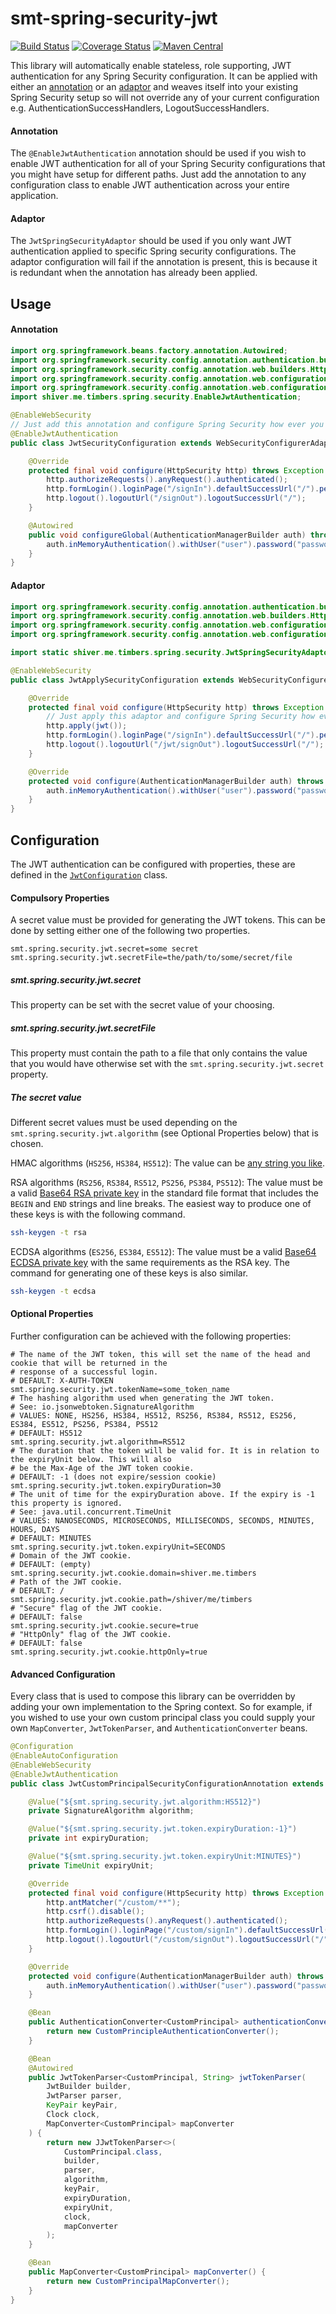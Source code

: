 <!---
Copyright 2015 Karl Bennett

Licensed under the Apache License, Version 2.0 (the "License");
you may not use this file except in compliance with the License.
You may obtain a copy of the License at

    http://www.apache.org/licenses/LICENSE-2.0

Unless required by applicable law or agreed to in writing, software
distributed under the License is distributed on an "AS IS" BASIS,
WITHOUT WARRANTIES OR CONDITIONS OF ANY KIND, either express or implied.
See the License for the specific language governing permissions and
limitations under the License.
-->
smt-spring-security-jwt
===========
[![Build Status](https://travis-ci.org/shiver-me-timbers/smt-spring-security-parent.svg)](https://travis-ci.org/shiver-me-timbers/smt-spring-security-parent) [![Coverage Status](https://coveralls.io/repos/shiver-me-timbers/smt-spring-security-parent/badge.svg?branch=master&service=github)](https://coveralls.io/github/shiver-me-timbers/smt-spring-security-parent?branch=master) [![Maven Central](https://maven-badges.herokuapp.com/maven-central/com.github.shiver-me-timbers/smt-spring-security-jwt/badge.svg)](https://maven-badges.herokuapp.com/maven-central/com.github.shiver-me-timbers/smt-spring-security-jwt/)

This library will automatically enable stateless, role supporting, JWT authentication for any Spring Security
configuration. It can be applied with either an
[annotation](src/main/java/shiver/me/timbers/spring/security/EnableJwtAuthentication.java) or an
[adaptor](src/main/java/shiver/me/timbers/spring/security/JwtSpringSecurityAdaptor.java) and weaves itself into your
existing Spring Security setup so will not override any of your current configuration
e.g. AuthenticationSuccessHandlers, LogoutSuccessHandlers.

#### Annotation

The `@EnableJwtAuthentication` annotation should be used if you wish to enable JWT authentication for all of your Spring
Security configurations that you might have setup for different paths. Just add the annotation to any configuration
class to enable JWT authentication across your entire application.

#### Adaptor

The `JwtSpringSecurityAdaptor` should be used if you only want JWT authentication applied to specific Spring security
configurations. The adaptor configuration will fail if the annotation is present, this is because it is redundant when
the annotation has already been applied.

## Usage

#### Annotation

```java
import org.springframework.beans.factory.annotation.Autowired;
import org.springframework.security.config.annotation.authentication.builders.AuthenticationManagerBuilder;
import org.springframework.security.config.annotation.web.builders.HttpSecurity;
import org.springframework.security.config.annotation.web.configuration.EnableWebSecurity;
import org.springframework.security.config.annotation.web.configuration.WebSecurityConfigurerAdapter;
import shiver.me.timbers.spring.security.EnableJwtAuthentication;

@EnableWebSecurity
// Just add this annotation and configure Spring Security how ever you normally would.
@EnableJwtAuthentication
public class JwtSecurityConfiguration extends WebSecurityConfigurerAdapter {

    @Override
    protected final void configure(HttpSecurity http) throws Exception {
        http.authorizeRequests().anyRequest().authenticated();
        http.formLogin().loginPage("/signIn").defaultSuccessUrl("/").permitAll();
        http.logout().logoutUrl("/signOut").logoutSuccessUrl("/");
    }

    @Autowired
    public void configureGlobal(AuthenticationManagerBuilder auth) throws Exception {
        auth.inMemoryAuthentication().withUser("user").password("password").roles("USER");
    }
}
```

#### Adaptor

```java
import org.springframework.security.config.annotation.authentication.builders.AuthenticationManagerBuilder;
import org.springframework.security.config.annotation.web.builders.HttpSecurity;
import org.springframework.security.config.annotation.web.configuration.EnableWebSecurity;
import org.springframework.security.config.annotation.web.configuration.WebSecurityConfigurerAdapter;

import static shiver.me.timbers.spring.security.JwtSpringSecurityAdaptor.jwt;

@EnableWebSecurity
public class JwtApplySecurityConfiguration extends WebSecurityConfigurerAdapter {

    @Override
    protected final void configure(HttpSecurity http) throws Exception {
        // Just apply this adaptor and configure Spring Security how ever you normally would.
        http.apply(jwt());
        http.formLogin().loginPage("/signIn").defaultSuccessUrl("/").permitAll();
        http.logout().logoutUrl("/jwt/signOut").logoutSuccessUrl("/");
    }

    @Override
    protected void configure(AuthenticationManagerBuilder auth) throws Exception {
        auth.inMemoryAuthentication().withUser("user").password("password").roles("USER");
    }
}
```

## Configuration

The JWT authentication can be configured with properties, these are defined in the
[`JwtConfiguration`](src/main/java/shiver/me/timbers/spring/security/JwtConfiguration.java) class.

#### Compulsory Properties

A secret value must be provided for generating the JWT tokens. This can be done by setting either one of the following
two properties.
```properties
smt.spring.security.jwt.secret=some secret
smt.spring.security.jwt.secretFile=the/path/to/some/secret/file
```

##### smt.spring.security.jwt.secret
This property can be set with the secret value of your choosing.

##### smt.spring.security.jwt.secretFile
This property must contain the path to a file that only contains the value that you would have otherwise set with the
`smt.spring.security.jwt.secret` property.

##### The secret value
Different secret values must be used depending on the `smt.spring.security.jwt.algorithm`
(see Optional Properties below) that is chosen.

HMAC algorithms (`HS256`, `HS384`, `HS512`): The value can be
[any string you like](../smt-spring-security-test/smt-spring-security-jwt-hmac-integration/src/test/resources/application-value.properties).

RSA algorithms (`RS256`, `RS384`, `RS512`, `PS256`, `PS384`, `PS512`): The value must be a valid
[Base64 RSA private key](../smt-spring-security-test/smt-spring-security-jwt-rsa-integration/src/test/resources/application-value.properties)
in the standard file format that includes the `BEGIN` and `END` strings and line breaks. The easiest way to produce one
of these keys is with the following command.
```bash
ssh-keygen -t rsa
```

ECDSA algorithms (`ES256`, `ES384`, `ES512`): The value must be a valid
[Base64 ECDSA private key](../smt-spring-security-test/smt-spring-security-jwt-ecdsa-integration/src/test/resources/application-value.properties)
with the same requirements as the RSA key. The command for generating one of these keys is also similar.
```bash
ssh-keygen -t ecdsa
```



#### Optional Properties

Further configuration can be achieved with the following properties:
```properties
# The name of the JWT token, this will set the name of the head and cookie that will be returned in the
# response of a successful login.
# DEFAULT: X-AUTH-TOKEN
smt.spring.security.jwt.tokenName=some_token_name
# The hashing algorithm used when generating the JWT token.
# See: io.jsonwebtoken.SignatureAlgorithm
# VALUES: NONE, HS256, HS384, HS512, RS256, RS384, RS512, ES256, ES384, ES512, PS256, PS384, PS512
# DEFAULT: HS512
smt.spring.security.jwt.algorithm=RS512
# The duration that the token will be valid for. It is in relation to the expiryUnit below. This will also
# be the Max-Age of the JWT token cookie.
# DEFAULT: -1 (does not expire/session cookie)
smt.spring.security.jwt.token.expiryDuration=30
# The unit of time for the expiryDuration above. If the expiry is -1 this property is ignored.
# See: java.util.concurrent.TimeUnit
# VALUES: NANOSECONDS, MICROSECONDS, MILLISECONDS, SECONDS, MINUTES, HOURS, DAYS
# DEFAULT: MINUTES
smt.spring.security.jwt.token.expiryUnit=SECONDS
# Domain of the JWT cookie.
# DEFAULT: (empty)
smt.spring.security.jwt.cookie.domain=shiver.me.timbers
# Path of the JWT cookie.
# DEFAULT: /
smt.spring.security.jwt.cookie.path=/shiver/me/timbers
# "Secure" flag of the JWT cookie.
# DEFAULT: false
smt.spring.security.jwt.cookie.secure=true
# "HttpOnly" flag of the JWT cookie.
# DEFAULT: false
smt.spring.security.jwt.cookie.httpOnly=true
```

#### Advanced Configuration

Every class that is used to compose this library can be overridden by adding your own implementation to the Spring
context. So for example, if you wished to use your own custom principal class you could supply your own `MapConverter`,
`JwtTokenParser`, and `AuthenticationConverter` beans.

```java
@Configuration
@EnableAutoConfiguration
@EnableWebSecurity
@EnableJwtAuthentication
public class JwtCustomPrincipalSecurityConfigurationAnnotation extends WebSecurityConfigurerAdapter {

    @Value("${smt.spring.security.jwt.algorithm:HS512}")
    private SignatureAlgorithm algorithm;

    @Value("${smt.spring.security.jwt.token.expiryDuration:-1}")
    private int expiryDuration;

    @Value("${smt.spring.security.jwt.token.expiryUnit:MINUTES}")
    private TimeUnit expiryUnit;

    @Override
    protected final void configure(HttpSecurity http) throws Exception {
        http.antMatcher("/custom/**");
        http.csrf().disable();
        http.authorizeRequests().anyRequest().authenticated();
        http.formLogin().loginPage("/custom/signIn").defaultSuccessUrl("/").permitAll();
        http.logout().logoutUrl("/custom/signOut").logoutSuccessUrl("/");
    }

    @Override
    protected void configure(AuthenticationManagerBuilder auth) throws Exception {
        auth.inMemoryAuthentication().withUser("user").password("password").roles("USER");
    }

    @Bean
    public AuthenticationConverter<CustomPrincipal> authenticationConverter() {
        return new CustomPrincipleAuthenticationConverter();
    }

    @Bean
    @Autowired
    public JwtTokenParser<CustomPrincipal, String> jwtTokenParser(
        JwtBuilder builder,
        JwtParser parser,
        KeyPair keyPair,
        Clock clock,
        MapConverter<CustomPrincipal> mapConverter
    ) {
        return new JJwtTokenParser<>(
            CustomPrincipal.class,
            builder,
            parser,
            algorithm,
            keyPair,
            expiryDuration,
            expiryUnit,
            clock,
            mapConverter
        );
    }

    @Bean
    public MapConverter<CustomPrincipal> mapConverter() {
        return new CustomPrincipalMapConverter();
    }
}
```